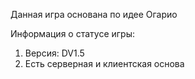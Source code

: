 Данная игра основана по идее Огарио

Информация о статусе игры:
1. Версия: DV1.5
2. Есть серверная и клиентская основа
